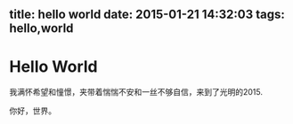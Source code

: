 title: hello world
date: 2015-01-21 14:32:03
tags: hello,world
---


# Hello World

我满怀希望和憧憬，夹带着惴惴不安和一丝不够自信，来到了光明的2015.

你好，世界。
